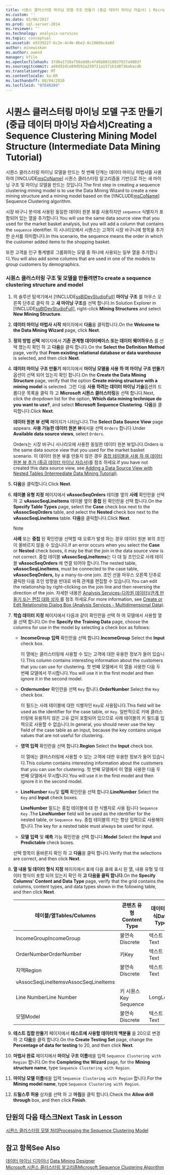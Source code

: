 ```yaml
---
title: 시퀀스 클러스터링 마이닝 모델 구조 만들기 (중급 데이터 마이닝 자습서) | Microsoft Docs
ms.custom: ''
ms.date: 03/06/2017
ms.prod: sql-server-2014
ms.reviewer: ''
ms.technology: analysis-services
ms.topic: conceptual
ms.assetid: e9339227-6c2e-4c4b-8be2-8c1960bc4a8d
author: minewiskan
ms.author: owend
manager: kfile
ms.openlocfilehash: 37d0a1738a758a9d8c4fd6b80310037937a9803f
ms.sourcegitcommit: ad4d92dce894592a259721a1571b1d8736abacdb
ms.translationtype: MT
ms.contentlocale: ko-KR
ms.lasthandoff: 08/04/2020
ms.locfileid: "87649289"
---
```

# <a name="creating-a-sequence-clustering-mining-model-structure-intermediate-data-mining-tutorial"></a><span data-ttu-id="c0b76-102">시퀀스 클러스터링 마이닝 모델 구조 만들기(중급 데이터 마이닝 자습서)</span><span class="sxs-lookup"><span data-stu-id="c0b76-102">Creating a Sequence Clustering Mining Model Structure (Intermediate Data Mining Tutorial)</span></span>
  <span data-ttu-id="c0b76-103">시퀀스 클러스터링 마이닝 모델을 만드는 첫 번째 단계는 데이터 마이닝 마법사를 사용하여 [!INCLUDE[msCoName](../includes/msconame-md.md)] 시퀀스 클러스터링 알고리즘을 기반으로 하는 새 마이닝 구조 및 마이닝 모델을 만드는 것입니다.</span><span class="sxs-lookup"><span data-stu-id="c0b76-103">The first step in creating a sequence clustering mining model is to use the Data Mining Wizard to create a new mining structure and a mining model based on the [!INCLUDE[msCoName](../includes/msconame-md.md)] Sequence Clustering algorithm.</span></span>  
  
 <span data-ttu-id="c0b76-104">시장 바구니 분석에 사용된 동일한 데이터 원본 뷰를 사용하지만 `sequence` 식별자가 포함되어 있는 열을 추가합니다.</span><span class="sxs-lookup"><span data-stu-id="c0b76-104">You will use the same data source view that you used for the market basket analysis, but you will add a column that contains the `sequence` identifier.</span></span> <span data-ttu-id="c0b76-105">이 시나리오에서 시퀀스는 고객이 시장 바구니에 항목을 추가한 순서를 의미합니다.</span><span class="sxs-lookup"><span data-stu-id="c0b76-105">In this scenario, the sequence means the order in which the customer added items to the shopping basket.</span></span>  
  
 <span data-ttu-id="c0b76-106">또한 고객을 인구 통계별로 그룹화하는 모델 중 하나에 사용되는 일부 열을 추가합니다.</span><span class="sxs-lookup"><span data-stu-id="c0b76-106">You will also add some columns that are used in one of the models to group customers by demographics.</span></span>  
  
### <a name="to-create-a-sequence-clustering-structure-and-model"></a><span data-ttu-id="c0b76-107">시퀀스 클러스터링 구조 및 모델을 만들려면</span><span class="sxs-lookup"><span data-stu-id="c0b76-107">To create a sequence clustering structure and model</span></span>  
  
1.  <span data-ttu-id="c0b76-108">의 솔루션 탐색기에서 [!INCLUDE[ssBIDevStudioFull](../includes/ssbidevstudiofull-md.md)] **마이닝 구조** 를 마우스 오른쪽 단추로 클릭 하 고 **새 마이닝 구조**를 선택 합니다.</span><span class="sxs-lookup"><span data-stu-id="c0b76-108">In Solution Explorer in [!INCLUDE[ssBIDevStudioFull](../includes/ssbidevstudiofull-md.md)], right-click **Mining Structures** and select **New Mining Structure**.</span></span>  
  
2.  <span data-ttu-id="c0b76-109">**데이터 마이닝 마법사 시작** 페이지에서 **다음**을 클릭합니다.</span><span class="sxs-lookup"><span data-stu-id="c0b76-109">On the **Welcome to the Data Mining Wizard** page, click **Next**.</span></span>  
  
3.  <span data-ttu-id="c0b76-110">**정의 방법 선택** 페이지에서 **기존 관계형 데이터베이스 또는 데이터 웨어하우스** 를 선택 했는지 확인 하 고 **다음**을 클릭 합니다.</span><span class="sxs-lookup"><span data-stu-id="c0b76-110">On the **Select the Definition Method** page, verify that **From existing relational database or data warehouse** is selected, and then click **Next**.</span></span>  
  
4.  <span data-ttu-id="c0b76-111">**데이터 마이닝 구조 만들기** 페이지에서 **마이닝 모델을 사용 하 여 마이닝 구조 만들기** 옵션이 선택 되어 있는지 확인 합니다.</span><span class="sxs-lookup"><span data-stu-id="c0b76-111">On the **Create the Data Mining Structure** page, verify that the option **Create mining structure with a mining model** is selected.</span></span> <span data-ttu-id="c0b76-112">그런 다음 **사용 하려는 데이터 마이닝 기술**옵션의 드롭다운 목록을 클릭 하 고 **Microsoft 시퀀스 클러스터링**을 선택 합니다.</span><span class="sxs-lookup"><span data-stu-id="c0b76-112">Next, click the dropdown list for the option, **Which data mining technique do you want to use?**, and select **Microsoft Sequence Clustering**.</span></span> <span data-ttu-id="c0b76-113">**다음**을 클릭합니다.</span><span class="sxs-lookup"><span data-stu-id="c0b76-113">Click **Next**.</span></span>  
  
     <span data-ttu-id="c0b76-114">**데이터 원본 뷰 선택** 페이지가 나타납니다.</span><span class="sxs-lookup"><span data-stu-id="c0b76-114">The **Select Data Source View** page appears.</span></span> <span data-ttu-id="c0b76-115">**사용 가능한 데이터 원본 뷰**에서을 선택 `Orders` 합니다.</span><span class="sxs-lookup"><span data-stu-id="c0b76-115">Under **Available data source views**, select `Orders`.</span></span>  
  
     <span data-ttu-id="c0b76-116">Orders는 시장 바구니 시나리오에 사용한 동일한 데이터 원본 뷰입니다.</span><span class="sxs-lookup"><span data-stu-id="c0b76-116">Orders is the same data source view that you used for the market basket scenario.</span></span> <span data-ttu-id="c0b76-117">이 데이터 원본 뷰를 만들지 않은 경우 [중첩 테이블을 사용 하 여 데이터 원본 뷰 추가 &#40;중급 데이터 마이닝 자습서&#41;](../../2014/tutorials/adding-a-data-source-view-with-nested-tables-intermediate-data-mining-tutorial.md)를 참조 하세요.</span><span class="sxs-lookup"><span data-stu-id="c0b76-117">If you have not created this data source view, see [Adding a Data Source View with Nested Tables &#40;Intermediate Data Mining Tutorial&#41;](../../2014/tutorials/adding-a-data-source-view-with-nested-tables-intermediate-data-mining-tutorial.md).</span></span>  
  
5.  <span data-ttu-id="c0b76-118">**다음**을 클릭합니다.</span><span class="sxs-lookup"><span data-stu-id="c0b76-118">Click **Next**.</span></span>  
  
6.  <span data-ttu-id="c0b76-119">**테이블 유형 지정** 페이지에서 **vAssocSeqOrders** 테이블 옆의 **사례** 확인란을 선택 하 고 **vAssocSeqLineItems** 테이블 옆의 **중첩** 된 확인란을 선택 합니다.</span><span class="sxs-lookup"><span data-stu-id="c0b76-119">On the **Specify Table Types** page, select the **Case** check box next to the **vAssocSeqOrders** table, and select the **Nested** check box next to the **vAssocSeqLineItems** table.</span></span> <span data-ttu-id="c0b76-120">**다음**을 클릭합니다.</span><span class="sxs-lookup"><span data-stu-id="c0b76-120">Click **Next**.</span></span>  
  
    > [!NOTE]  
    >  <span data-ttu-id="c0b76-121">**사례** 또는 **중첩** 된 확인란을 선택할 때 오류가 발생 하는 경우 데이터 원본 뷰의 조인이 올바르지 않을 수 있습니다.</span><span class="sxs-lookup"><span data-stu-id="c0b76-121">If an error occurs when you select the **Case** or **Nested** check boxes, it may be that the join in the data source view is not correct.</span></span> <span data-ttu-id="c0b76-122">중첩 테이블 **vAssocSeqLineItems**는 다 대 일 조인으로 사례 테이블 **vAssocSeqOrders** 에 연결 되어야 합니다.</span><span class="sxs-lookup"><span data-stu-id="c0b76-122">The nested table, **vAssocSeqLineItems**, must be connected to the case table, **vAssocSeqOrders,** by a many-to-one join.</span></span> <span data-ttu-id="c0b76-123">조인 선을 마우스 오른쪽 단추로 클릭한 다음 조인 방향을 반대로 바꿔 관계를 편집할 수 있습니다.</span><span class="sxs-lookup"><span data-stu-id="c0b76-123">You can edit the relationship by right-clicking on the join line and then reversing the direction of the join.</span></span> <span data-ttu-id="c0b76-124">자세한 내용은 [Analysis Services-다차원 데이터&#41;&#40;관계 만들기 또는 편집 대화 상자 ](../../2014/analysis-services/create-or-edit-relationship-dialog-box-analysis-services-multidimensional-data.md)를 참조 하세요.</span><span class="sxs-lookup"><span data-stu-id="c0b76-124">For more information, see [Create or Edit Relationship Dialog Box &#40;Analysis Services - Multidimensional Data&#41;](../../2014/analysis-services/create-or-edit-relationship-dialog-box-analysis-services-multidimensional-data.md).</span></span>  
  
7.  <span data-ttu-id="c0b76-125">**학습 데이터 지정** 페이지에서 다음과 같이 확인란을 선택 하 여 모델에서 사용할 열을 선택 합니다.</span><span class="sxs-lookup"><span data-stu-id="c0b76-125">On the **Specify the Training Data** page, choose the columns for use in the model by selecting a check box as follows:</span></span>  
  
    -   <span data-ttu-id="c0b76-126">**IncomeGroup** **입력** 확인란을 선택 합니다.</span><span class="sxs-lookup"><span data-stu-id="c0b76-126">**IncomeGroup** Select the **Input** check box.</span></span>  
  
         <span data-ttu-id="c0b76-127">이 열에는 클러스터링에 사용할 수 있는 고객에 대한 유용한 정보가 들어 있습니다.</span><span class="sxs-lookup"><span data-stu-id="c0b76-127">This column contains interesting information about the customers that you can use for clustering.</span></span> <span data-ttu-id="c0b76-128">첫 번째 모델에서 이 열을 사용한 다음 두 번째 모델에서 무시합니다.</span><span class="sxs-lookup"><span data-stu-id="c0b76-128">You will use it in the first model and then ignore it in the second model.</span></span>  
  
    -   <span data-ttu-id="c0b76-129">**Ordernumber** 확인란을 선택 `Key` 합니다.</span><span class="sxs-lookup"><span data-stu-id="c0b76-129">**OrderNumber** Select the `Key` check box.</span></span>  
  
         <span data-ttu-id="c0b76-130">이 필드는 사례 테이블에 대한 식별자인 `Key`로 사용됩니다.</span><span class="sxs-lookup"><span data-stu-id="c0b76-130">This field will be used as the identifier for the case table, or `Key`.</span></span> <span data-ttu-id="c0b76-131">일반적으로 키에 클러스터링에 유용하지 않은 고유 값이 포함되어 있으므로 사례 테이블의 키 필드를 입력으로 사용할 수 없습니다.</span><span class="sxs-lookup"><span data-stu-id="c0b76-131">In general, you should never use the key field of the case table as an input, because the key contains unique values that are not useful for clustering.</span></span>  
  
    -   <span data-ttu-id="c0b76-132">**영역** **입력** 확인란을 선택 합니다.</span><span class="sxs-lookup"><span data-stu-id="c0b76-132">**Region** Select the **Input** check box.</span></span>  
  
         <span data-ttu-id="c0b76-133">이 열에는 클러스터링에 사용할 수 있는 고객에 대한 유용한 정보가 들어 있습니다.</span><span class="sxs-lookup"><span data-stu-id="c0b76-133">This column contains interesting information about the customers that you can use for clustering.</span></span> <span data-ttu-id="c0b76-134">첫 번째 모델에서 이 열을 사용한 다음 두 번째 모델에서 무시합니다.</span><span class="sxs-lookup"><span data-stu-id="c0b76-134">You will use it in the first model and then ignore it in the second model.</span></span>  
  
    -   <span data-ttu-id="c0b76-135">**LineNumber** `Key`및 **입력** 확인란을 선택 합니다.</span><span class="sxs-lookup"><span data-stu-id="c0b76-135">**LineNumber** Select the `Key` and **Input** check boxes.</span></span>  
  
         <span data-ttu-id="c0b76-136">**LineNumber** 필드는 중첩 테이블에 대 한 식별자로 사용 됩니다 `Sequence Key` .</span><span class="sxs-lookup"><span data-stu-id="c0b76-136">The **LineNumber** field will be used as the identifier for the nested table, or `Sequence Key`.</span></span> <span data-ttu-id="c0b76-137">중첩 테이블의 키는 항상 입력으로 사용해야 합니다.</span><span class="sxs-lookup"><span data-stu-id="c0b76-137">The key for a nested table must always be used for input.</span></span>  
  
    -   <span data-ttu-id="c0b76-138">**모델** **입력** 및 **예측** 가능 확인란을 선택 합니다.</span><span class="sxs-lookup"><span data-stu-id="c0b76-138">**Model** Select the **Input** and **Predictable** check boxes.</span></span>  
  
     <span data-ttu-id="c0b76-139">선택 항목이 올바른지 확인 하 고 **다음**을 클릭 합니다.</span><span class="sxs-lookup"><span data-stu-id="c0b76-139">Verify that the selections are correct, and then click **Next**.</span></span>  
  
8.  <span data-ttu-id="c0b76-140">**열 내용 및 데이터 형식 지정** 페이지에서 표에 다음 표에 표시 된 열, 내용 유형 및 데이터 형식이 포함 되어 있는지 확인 하 **고 다음을 클릭 합니다**.</span><span class="sxs-lookup"><span data-stu-id="c0b76-140">On the **Specify Columns' Content and Data Type** page, verify that the grid contains the columns, content types, and data types shown in the following table, and then click **Next**.</span></span>  
  
    |<span data-ttu-id="c0b76-141">테이블/열</span><span class="sxs-lookup"><span data-stu-id="c0b76-141">Tables/Columns</span></span>|<span data-ttu-id="c0b76-142">콘텐츠 유형</span><span class="sxs-lookup"><span data-stu-id="c0b76-142">Content Type</span></span>|<span data-ttu-id="c0b76-143">데이터 형식</span><span class="sxs-lookup"><span data-stu-id="c0b76-143">Data Type</span></span>|  
    |---------------------|------------------|---------------|  
    |<span data-ttu-id="c0b76-144">IncomeGroup</span><span class="sxs-lookup"><span data-stu-id="c0b76-144">IncomeGroup</span></span>|<span data-ttu-id="c0b76-145">불연속</span><span class="sxs-lookup"><span data-stu-id="c0b76-145">Discrete</span></span>|<span data-ttu-id="c0b76-146">텍스트</span><span class="sxs-lookup"><span data-stu-id="c0b76-146">Text</span></span>|  
    |<span data-ttu-id="c0b76-147">OrderNumber</span><span class="sxs-lookup"><span data-stu-id="c0b76-147">OrderNumber</span></span>|<span data-ttu-id="c0b76-148">키</span><span class="sxs-lookup"><span data-stu-id="c0b76-148">Key</span></span>|<span data-ttu-id="c0b76-149">텍스트</span><span class="sxs-lookup"><span data-stu-id="c0b76-149">Text</span></span>|  
    |<span data-ttu-id="c0b76-150">지역</span><span class="sxs-lookup"><span data-stu-id="c0b76-150">Region</span></span>|<span data-ttu-id="c0b76-151">불연속</span><span class="sxs-lookup"><span data-stu-id="c0b76-151">Discrete</span></span>|<span data-ttu-id="c0b76-152">텍스트</span><span class="sxs-lookup"><span data-stu-id="c0b76-152">Text</span></span>|  
    |<span data-ttu-id="c0b76-153">vAssocSeqLineItems</span><span class="sxs-lookup"><span data-stu-id="c0b76-153">vAssocSeqLineItems</span></span>|||  
    |<span data-ttu-id="c0b76-154">Line Number</span><span class="sxs-lookup"><span data-stu-id="c0b76-154">Line Number</span></span>|<span data-ttu-id="c0b76-155">키 시퀀스</span><span class="sxs-lookup"><span data-stu-id="c0b76-155">Key Sequence</span></span>|<span data-ttu-id="c0b76-156">Long</span><span class="sxs-lookup"><span data-stu-id="c0b76-156">Long</span></span>|  
    |<span data-ttu-id="c0b76-157">모델</span><span class="sxs-lookup"><span data-stu-id="c0b76-157">Model</span></span>|<span data-ttu-id="c0b76-158">불연속</span><span class="sxs-lookup"><span data-stu-id="c0b76-158">Discrete</span></span>|<span data-ttu-id="c0b76-159">텍스트</span><span class="sxs-lookup"><span data-stu-id="c0b76-159">Text</span></span>|  
  
9. <span data-ttu-id="c0b76-160">**테스트 집합 만들기** 페이지에서 **테스트에 사용할 데이터의 백분율** 을 20으로 변경 하 고 **다음**을 클릭 합니다.</span><span class="sxs-lookup"><span data-stu-id="c0b76-160">On the **Create Testing Set** page, change the **Percentage of data for testing** to 20, and then click **Next**.</span></span>  
  
10. <span data-ttu-id="c0b76-161">**마법사 완료** 페이지에서 **마이닝 구조 이름**에을 입력 `Sequence Clustering with Region` 합니다.</span><span class="sxs-lookup"><span data-stu-id="c0b76-161">On the **Completing the Wizard** page, for the **Mining structure name**, type `Sequence Clustering with Region`.</span></span>  
  
11. <span data-ttu-id="c0b76-162">**마이닝 모델 이름**에을 입력 `Sequence Clustering with Region` 합니다.</span><span class="sxs-lookup"><span data-stu-id="c0b76-162">For the **Mining model name**, type `Sequence Clustering with Region`.</span></span>  
  
12. <span data-ttu-id="c0b76-163">**드릴스루 허용** 상자를 선택 하 고 **마침**을 클릭 합니다.</span><span class="sxs-lookup"><span data-stu-id="c0b76-163">Check the **Allow drill through** box, and then click **Finish**.</span></span>  
  
## <a name="next-task-in-lesson"></a><span data-ttu-id="c0b76-164">단원의 다음 태스크</span><span class="sxs-lookup"><span data-stu-id="c0b76-164">Next Task in Lesson</span></span>  
 [<span data-ttu-id="c0b76-165">시퀀스 클러스터링 모델 처리</span><span class="sxs-lookup"><span data-stu-id="c0b76-165">Processing the Sequence Clustering Model</span></span>](../../2014/tutorials/processing-the-sequence-clustering-model.md)  
  
## <a name="see-also"></a><span data-ttu-id="c0b76-166">참고 항목</span><span class="sxs-lookup"><span data-stu-id="c0b76-166">See Also</span></span>  
 <span data-ttu-id="c0b76-167">[데이터 마이닝 디자이너](../../2014/analysis-services/data-mining/data-mining-designer.md) </span><span class="sxs-lookup"><span data-stu-id="c0b76-167">[Data Mining Designer](../../2014/analysis-services/data-mining/data-mining-designer.md) </span></span>  
 [<span data-ttu-id="c0b76-168">Microsoft 시퀀스 클러스터링 알고리즘</span><span class="sxs-lookup"><span data-stu-id="c0b76-168">Microsoft Sequence Clustering Algorithm</span></span>](../../2014/analysis-services/data-mining/microsoft-sequence-clustering-algorithm.md)  
  
  
